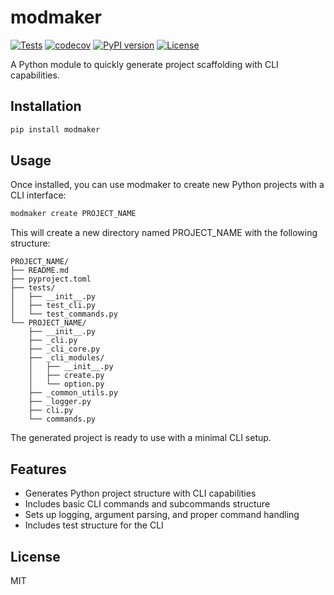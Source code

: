 # modmaker

[![Tests](https://github.com/tonynv/modmaker/actions/workflows/tests.yml/badge.svg)](https://github.com/tonynv/modmaker/actions/workflows/tests.yml)
[![codecov](https://codecov.io/gh/tonynv/modmaker/branch/main/graph/badge.svg)](https://codecov.io/gh/tonynv/modmaker)
[![PyPI version](https://badge.fury.io/py/modmaker.svg)](https://badge.fury.io/py/modmaker)
[![License](https://img.shields.io/badge/License-MIT-yellow.svg)](https://opensource.org/licenses/MIT)

A Python module to quickly generate project scaffolding with CLI capabilities.

## Installation

```bash
pip install modmaker
```

## Usage

Once installed, you can use modmaker to create new Python projects with a CLI interface:

```bash
modmaker create PROJECT_NAME
```

This will create a new directory named PROJECT_NAME with the following structure:

```
PROJECT_NAME/
├── README.md
├── pyproject.toml
├── tests/
│   ├── __init__.py
│   ├── test_cli.py
│   └── test_commands.py
└── PROJECT_NAME/
    ├── __init__.py
    ├── _cli.py
    ├── _cli_core.py
    ├── _cli_modules/
    │   ├── __init__.py
    │   ├── create.py
    │   └── option.py
    ├── _common_utils.py
    ├── _logger.py
    ├── cli.py
    └── commands.py
```

The generated project is ready to use with a minimal CLI setup.

## Features

- Generates Python project structure with CLI capabilities
- Includes basic CLI commands and subcommands structure
- Sets up logging, argument parsing, and proper command handling
- Includes test structure for the CLI

## License

MIT